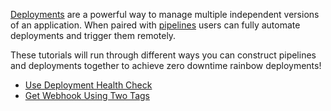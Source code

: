 [Deployments](/reference/environments/deployments/) are a powerful way to manage multiple independent versions of an application.  When paired with [pipelines](/reference/pipelines/) users can fully automate deployments and trigger them remotely. 

These tutorials will run through different ways you can construct pipelines and deployments together to achieve zero downtime rainbow deployments! 


* [Use Deployment Health Check](/guides/tutorials/deployments/healthcheck)
* [Get Webhook Using Two Tags](/guides/tutorials/deployments/get-webhook-two-tags)